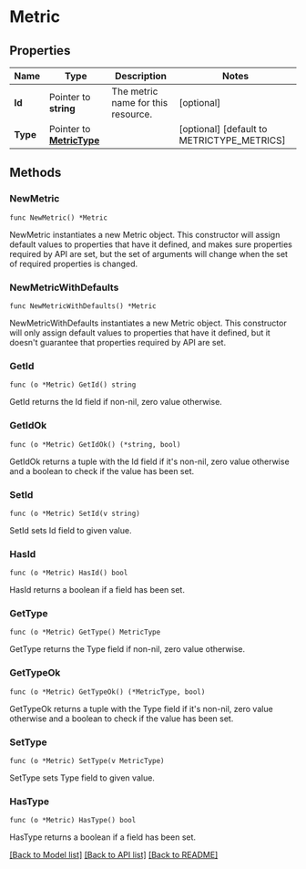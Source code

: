 # Metric

## Properties

Name | Type | Description | Notes
---- | ---- | ----------- | ------
**Id** | Pointer to **string** | The metric name for this resource. | [optional] 
**Type** | Pointer to [**MetricType**](MetricType.md) |  | [optional] [default to METRICTYPE_METRICS]

## Methods

### NewMetric

`func NewMetric() *Metric`

NewMetric instantiates a new Metric object.
This constructor will assign default values to properties that have it defined,
and makes sure properties required by API are set, but the set of arguments
will change when the set of required properties is changed.

### NewMetricWithDefaults

`func NewMetricWithDefaults() *Metric`

NewMetricWithDefaults instantiates a new Metric object.
This constructor will only assign default values to properties that have it defined,
but it doesn't guarantee that properties required by API are set.

### GetId

`func (o *Metric) GetId() string`

GetId returns the Id field if non-nil, zero value otherwise.

### GetIdOk

`func (o *Metric) GetIdOk() (*string, bool)`

GetIdOk returns a tuple with the Id field if it's non-nil, zero value otherwise
and a boolean to check if the value has been set.

### SetId

`func (o *Metric) SetId(v string)`

SetId sets Id field to given value.

### HasId

`func (o *Metric) HasId() bool`

HasId returns a boolean if a field has been set.

### GetType

`func (o *Metric) GetType() MetricType`

GetType returns the Type field if non-nil, zero value otherwise.

### GetTypeOk

`func (o *Metric) GetTypeOk() (*MetricType, bool)`

GetTypeOk returns a tuple with the Type field if it's non-nil, zero value otherwise
and a boolean to check if the value has been set.

### SetType

`func (o *Metric) SetType(v MetricType)`

SetType sets Type field to given value.

### HasType

`func (o *Metric) HasType() bool`

HasType returns a boolean if a field has been set.


[[Back to Model list]](../README.md#documentation-for-models) [[Back to API list]](../README.md#documentation-for-api-endpoints) [[Back to README]](../README.md)


